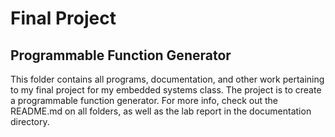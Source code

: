 # Final Project
## Programmable Function Generator


This folder contains all programs, documentation, and other work pertaining to my final project for my embedded systems class. The project is to create a programmable function generator. For more info, check out the README.md on all folders, as well as the lab report in the documentation directory.
